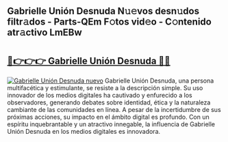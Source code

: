 ## Gabrielle Unión Desnuda N𝚞𝚎vos desn𝚞dos filtr𝚊dos - Parts-QEm F𝚘tos vid𝚎o - C𝚘ntenido atr𝚊ctivo LmEBw

# <h2><a href="http://mb4xfh.tromn.icu/?c=Gabrielle+Uni%c3%b3n+Desnuda">🔗👉👉👉 Gabrielle Unión Desnuda 🔗🔗</a></h2>

[![Gabrielle Unión Desnuda nuevo](https://i.imgur.com/pEAQMta.gif)](http://mb4xfh.tromn.icu/?c=Gabrielle+Uni%c3%b3n+Desnuda)
Gabrielle Unión Desnuda, una persona multifacética y estimulante, se resiste a la descripción simple. Su uso innovador de los medios digitales ha cautivado y enfurecido a los observadores, generando debates sobre identidad, ética y la naturaleza cambiante de las comunidades en línea. A pesar de la incertidumbre de sus próximas acciones, su impacto en el ámbito digital es profundo. Con un espíritu inquebrantable y un atractivo innegable, la influencia de Gabrielle Unión Desnuda en los medios digitales es innovadora.
